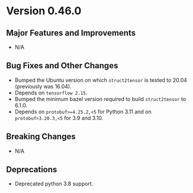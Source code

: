 # Version 0.46.0

## Major Features and Improvements

*   N/A

## Bug Fixes and Other Changes

*   Bumped the Ubuntu version on which `struct2tensor` is tested to 20.04
    (previously was 16.04).
*   Depends on `tensorflow 2.15`.
*   Bumped the minimum bazel version required to build `struct2tensor` to 6.1.0.
*   Depends on `protobuf>=4.25.2,<5` for Python 3.11 and on `protobuf>3.20.3,<5`
    for 3.9 and 3.10.

## Breaking Changes

*   N/A

## Deprecations

*   Deprecated python 3.8 support.


